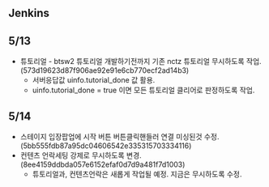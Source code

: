 
## Jenkins 
 

## 5/13
- 튜토리얼 - btsw2 튜토리얼 개발하기전까지  기존 nctz 튜토리얼 무시하도록 작업. (573d19623d87f906ae92e91e6cb770ecf2ad14b3)
	- 서버응답값 uinfo.tutorial_done 값 활용.
	- uinfo.tutorial_done = true 이면 모든 튜토리얼 클리어로 판정하도록 작업.


## 5/14
- 스테이지 입장팝업에 시작 버튼 버튼클릭핸들러 연결 미싱된것 수정. (5bb555fdb87a95dc04606542e335315703334116)
- 컨텐츠 언락세팅 강제로 무시하도록 변경. (8ee4159ddbda057e6152efaf0d7d9a481f7d1003)
	- 튜토리얼과, 컨텐츠언락은 새롭게 작업될 예정. 지금은 무시하도록 수정.